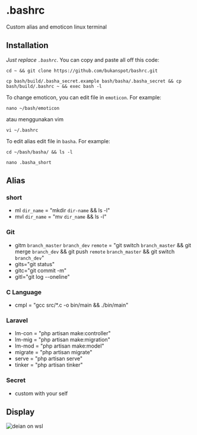 # .bashrc
Custom alias and emoticon linux terminal

## Installation
*Just replace `.bashrc`*.
You can copy and paste all off this code:

```
cd ~ && git clone https://github.com/bukanspot/bashrc.git
```
```
cp bash/build/.basha_secret.example bash/basha/.basha_secret && cp bash/build/.bashrc ~ && exec bash -l
```
To change emoticon, you can edit file in `emoticon`. For example:

```
nano ~/bash/emoticon
```
atau menggunakan vim
```
vi ~/.bashrc
```

To edit alias edit file in `basha`. For example:
```
cd ~/bash/basha/ && ls -l
```
```
nano .basha_short
```

## Alias
### short
- ml `dir_name` = "mkdir `dir-name` && ls -l"
- mvl `dir_name` = "mv `dir_name` && ls -l"

### Git
- gitm `branch_master` `branch_dev` `remote` = "git switch `branch_master` && git merge `branch_dev` && git push `remote` `branch_master` && git switch `branch_dev`"
- gits="git status"
- gitc="git commit -m"
- gitl="git log --oneline"

### C Language
- cmpl = "gcc src/*.c -o bin/main && ./bin/main"

### Laravel
- lm-con = "php artisan make:controller"
- lm-mig = "php artisan make:migration"
- lm-mod = "php artisan make:model"
- migrate = "php artisan migrate"
- serve = "php artisan serve"
- tinker = "php artisan tinker"

### Secret
- custom with your self


## Display
![deian on wsl](https://raw.githubusercontent.com/bukanspot/bashrc/dev/img/terminal-gnome.png)
